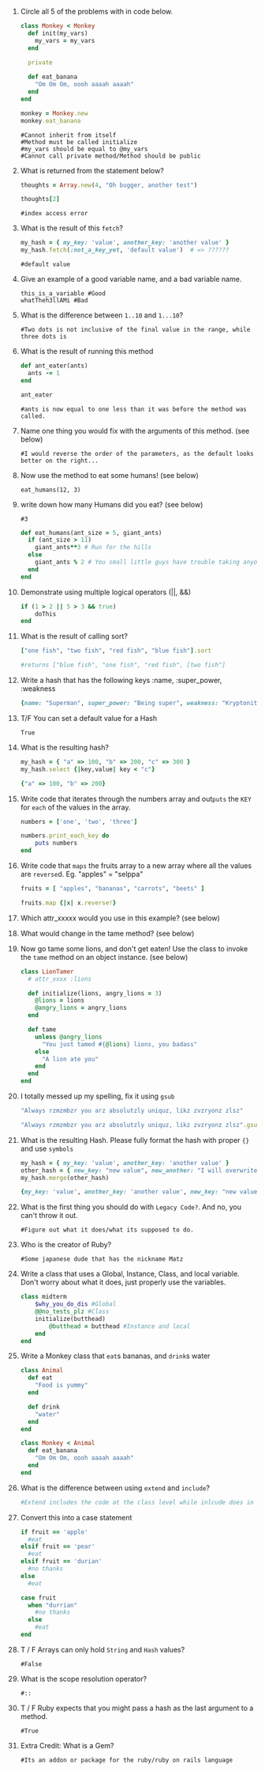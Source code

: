 1. Circle all 5 of the problems with in code below.

	```ruby
	class Monkey < Monkey
	  def init(my_vars)
	    my_vars = my_vars
	  end

	  private
	  
	  def eat_banana
	    "Om Om Om, oooh aaaah aaaah"
	  end
	end

	monkey = Monkey.new
	monkey.eat_banana
	```
	```
	#Cannot inherit from itself
	#Method must be called initialize
	#my_vars should be equal to @my_vars
	#Cannot call private method/Method should be public
	```

1. What is returned from the statement below?

	```ruby
	thoughts = Array.new(4, "Oh bugger, another test")

	thoughts[2]
	```
	```
	#index access error
	```

1. What is the result of this `fetch`?

	```ruby
	my_hash = { my_key: 'value', another_key: 'another value' }
	my_hash.fetch(:not_a_key_yet, 'default value')  # => ??????
	```
	```
	#default value
	```

1. Give an example of a good variable name, and a bad variable name.
	```
	this_is_a_variable #Good
	whatTheh3llAMi #Bad
	```

1. What is the difference between `1..10` and `1...10`?
	```
	#Two dots is not inclusive of the final value in the range, while three dots is
	```

1. What is the result of running this method

	```ruby
	def ant_eater(ants)
	  ants -= 1
	end

	ant_eater
	```
	```
	#ants is now equal to one less than it was before the method was called.
	```

1. Name one thing you would fix with the arguments of this method. (see below)
	```
	#I would reverse the order of the parameters, as the default looks better on the right...
	```
1. Now use the method to eat some humans! (see below)
	```
	eat_humans(12, 3)
	```
1. write down how many Humans did you eat? (see below)
	```
	#3
	```

	```ruby
	def eat_humans(ant_size = 5, giant_ants)
	  if (ant_size > 11)
	    giant_ants**3 # Run for the hills
	  else
	    giant_ants % 2 # You small little guys have trouble taking anyone down.
	  end
	end
	```

1. Demonstrate using multiple logical operators (||, &&)
	```ruby
	if (1 > 2 || 5 > 3 && true)
		doThis
	end
	```

1. What is the result of calling sort?

	```ruby
	["one fish", "two fish", "red fish", "blue fish"].sort
	```
	```ruby
	#returns ["blue fish", "one fish", "red fish", [two fish"]
	```

1. Write a hash that has the following keys :name, :super_power, :weakness
	```ruby
	{name: "Superman", super_power: "Being super", weakness: "Kryptonite"}
	```

1. T/F You can set a default value for a Hash
	```
	True
	```


1. What is the resulting hash?

	```ruby
	my_hash = { "a" => 100, "b" => 200, "c" => 300 }
	my_hash.select {|key,value| key < "c"}
	```
	```ruby
	{"a" => 100, "b" => 200}
	```

1. Write code that iterates through the numbers array and out`puts` the `KEY` for `each` of the values in the array.

	```ruby
	numbers = ['one', 'two', 'three']
	```
	```ruby
	numbers.print_each_key do
		puts numbers
	end
	```

1. Write code that `maps` the fruits array to a new array where all the values are `reverse`d. Eg. "apples" = "selppa"

	```ruby
	fruits = [ "apples", "bananas", "carrots", "beets" ]
	```
	```ruby
	fruits.map {|x| x.reverse!}
	```

1. Which attr_xxxxx would you use in this example? (see below)

1. What would change in the tame method? (see below)

1. Now go tame some lions, and don't get eaten! Use the class to invoke the `tame` method on an object instance. (see below)

	```ruby
	class LionTamer
	  # attr_xxxx :lions

	  def initialize(lions, angry_lions = 3)
	    @lions = lions
	    @angry_lions = angry_lions
	  end

	  def tame
	    unless @angry_lions
	      "You just tamed #{@lions} lions, you badass"
	    else
	      "A lion ate you"
	    end
	  end
	end
	```


1. I totally messed up my spelling, fix it using `gsub`

	```ruby
	"Always rzmzmbzr you arz absolutzly uniquz, likz zvzryonz zlsz"
	```
	```ruby
	"Always rzmzmbzr you arz absolutzly uniquz, likz zvzryonz zlsz".gsub("z", "e") #Idk...
	```

1. What is the resulting Hash. Please fully format the hash with proper `{}` and use `symbols`

	  ```ruby
	  my_hash = { my_key: 'value', another_key: 'another value' }
	  other_hash = { new_key: "new value", new_another: "I will overwrite or will I?"}
	  my_hash.merge(other_hash)
	```
	```ruby
	{my_key: 'value', another_key: 'another value', new_key: "new value", new_another: "I will overwrite or will I?"}
	```

1. What is the first thing you should do with `Legacy Code?`. And no, you can't throw it out.
	```
	#Figure out what it does/what its supposed to do.
	```

1. Who is the creator of Ruby?
	```
	#Some japanese dude that has the nickname Matz
	```

1. Write a class that uses a Global, Instance, Class, and local variable. Don't worry about what it does, just properly use the variables.
	```ruby
	class midterm
		$why_you_do_dis #Global
		@@no_tests_plz #Class
		initialize(butthead)
			@butthead = butthead #Instance and local
		end
	end
	```

1. Write a Monkey class that `eat`s bananas, and `drink`s water

	```ruby
	class Animal
	  def eat
	    "Food is yummy"
	  end

	  def drink
	    "water"
	  end
	end
	```
	```ruby
	class Monkey < Animal
	  def eat_banana
	    "Om Om Om, oooh aaaah aaaah"
	  end
	end
	```

1. What is the difference between using `extend` and `include`?
	```ruby
	#Extend includes the code at the class level while inlcude does in at instance level
	```

1. Convert this into a case statement

	```ruby
	if fruit == 'apple'
	  #eat
	elsif fruit == 'pear'
	  #eat
	elsif fruit == 'durian'
	  #no thanks
	else
	  #eat
	```
	```ruby
	case fruit
	  when "durrian"
	    #no thanks
	  else
	    #eat
	end
	```
	
1.  T  /  F Arrays can only hold `String` and `Hash` values?
	```
	#False
	```

1.  What is the scope resolution operator?
	```
	#::
	```

1. T / F Ruby expects that you might pass a hash as the last argument to a method.
	```
	#True
	```

1. Extra Credit: What is a Gem?
	```
	#Its an addon or package for the ruby/ruby on rails language
	```
